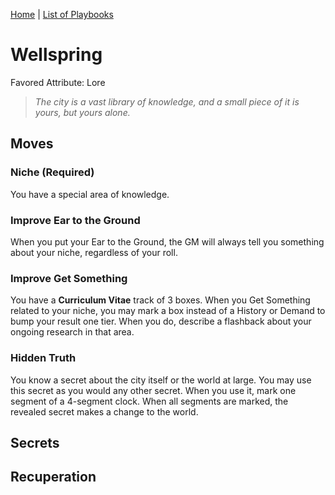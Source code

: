 [Home](../index.md) | [List of Playbooks](../index.md#Playbooks)

# Wellspring
Favored Attribute: Lore

>*The city is a vast library of knowledge, and a small piece of it is yours, but yours alone.*


## Moves

### Niche (Required)
You have a special area of knowledge. 

### Improve Ear to the Ground
When you put your Ear to the Ground, the GM will always tell you something about your niche, regardless of your roll.

### Improve Get Something
You have a **Curriculum Vitae** track of 3 boxes. When you Get Something related to your niche, you may mark a box instead of a History or Demand to bump your result one tier. When you do, describe a flashback about your ongoing research in that area.

### 

### Hidden Truth
You know a secret about the city itself or the world at large. You may use this secret as you would any other secret. When you use it, mark one segment of a 4-segment clock. When all segments are marked, the revealed secret makes a change to the world.

## Secrets
## Recuperation